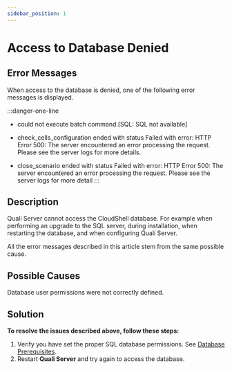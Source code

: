 ```yaml
---
sidebar_position: 1
---
```


# Access to Database Denied

## Error Messages

When access to the database is denied, one of the following error messages is displayed.

:::danger-one-line
- could not execute batch command.\[SQL: SQL not available\]

- check\_cells\_configuration ended with status Failed with error: HTTP Error 500: The server encountered an error processing the request. Please see the server logs for more details.

- close\_scenario ended with status Failed with error: HTTP Error 500: The server encountered an error processing the request. Please see the server logs for more detail
:::

## Description

Quali Server cannot access the CloudShell database. For example when performing an upgrade to the SQL server, during installation, when restarting the database, and when configuring Quali Server.

All the error messages described in this article stem from the same possible cause.

## Possible Causes

Database user permissions were not correctly defined.

## Solution

**To resolve the issues described above, follow these steps:**

1. Verify you have set the proper SQL database permissions. See [Database Prerequisites](../../install-configure/cs-system-requirements/database-prereq.md).
2. Restart **Quali Server** and try again to access the database.
